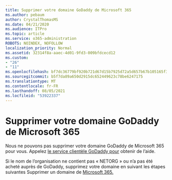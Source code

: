 ```yaml
---
title: Supprimer votre domaine GoDaddy de Microsoft 365
ms.author: pebaum
author: CrystalThomasMS
ms.date: 04/21/2020
ms.audience: ITPro
ms.topic: article
ms.service: o365-administration
ROBOTS: NOINDEX, NOFOLLOW
localization_priority: Normal
ms.assetid: 32314f8a-aaec-4d01-9fd3-009bfdcecd12
ms.custom:
- "26"
- "11"
ms.openlocfilehash: bf7dc36779bf920b721d67d15b7925d72a5d657b67b105165f37f170023ad764
ms.sourcegitcommit: b5f7da89a650d2915dc652449623c78be6247175
ms.translationtype: MT
ms.contentlocale: fr-FR
ms.lasthandoff: 08/05/2021
ms.locfileid: "53922337"
---
```

# <a name="remove-your-godaddy-domain-from-microsoft-365"></a>Supprimer votre domaine GoDaddy de Microsoft 365

Nous ne pouvons pas supprimer votre domaine GoDaddy de Microsoft 365 pour vous. Appelez [le service clientèle GoDaddy pour](https://aka.ms/contact-godaddy) obtenir de l’aide.
  
Si le nom de l’organisation ne contient pas « NETORG » ou n’a pas été acheté auprès de GoDaddy, supprimez votre domaine en suivant les étapes suivantes Supprimer un domaine de [Microsoft 365.](https://docs.microsoft.com/microsoft-365/admin/get-help-with-domains/remove-a-domain)
  